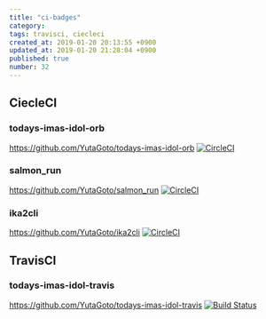 ```yaml
---
title: "ci-badges"
category: 
tags: travisci, ciecleci
created_at: 2019-01-20 20:13:55 +0900
updated_at: 2019-01-20 21:28:04 +0900
published: true
number: 32
---
```


## CiecleCI
### todays-imas-idol-orb
https://github.com/YutaGoto/todays-imas-idol-orb
[![CircleCI](https://circleci.com/gh/YutaGoto/todays-imas-idol-orb.svg?style=svg)](https://circleci.com/gh/YutaGoto/todays-imas-idol-orb)

### salmon_run
https://github.com/YutaGoto/salmon_run
[![CircleCI](https://circleci.com/gh/YutaGoto/salmon_run.svg?style=svg)](https://circleci.com/gh/YutaGoto/salmon_run)

### ika2cli
https://github.com/YutaGoto/ika2cli
[![CircleCI](https://circleci.com/gh/YutaGoto/ika2cli.svg?style=svg)](https://circleci.com/gh/YutaGoto/ika2cli)

## TravisCI
### todays-imas-idol-travis
https://github.com/YutaGoto/todays-imas-idol-travis
[![Build Status](https://travis-ci.org/YutaGoto/todays-imas-idol-travis.svg?branch=master)](https://travis-ci.org/YutaGoto/todays-imas-idol-travis)

